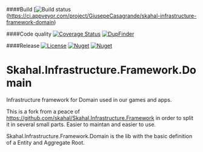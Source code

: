 ####Build
[![Build status](https://ci.appveyor.com/api/projects/status/8nq0s700s41pnd1i?svg=true)(https://ci.appveyor.com/project/GiusepeCasagrande/skahal-infrastructure-framework-domain)

####Code quality
[![Coverage Status](https://coveralls.io/repos/github/skahal/Skahal.Infrastructure.Framework.Domain/badge.svg?branch=master)](https://coveralls.io/github/skahal/Skahal.Infrastructure.Framework.Domain?branch=master)
[![DupFinder](http://badgessharp.apphb.com/badges/skahal/Skahal.Infrastructure.Framework.Domain/DupFinder)](https://ci.appveyor.com/project/GiusepeCasagrande/skahal-infrastructure-framework-domain/build/artifacts)

####Release
[![License](http://img.shields.io/:license-MIT-blue.svg)](https://raw.githubusercontent.com/skahal/Skahal.Infrastructure.Framework.Domain/master/LICENSE)
[![Nuget](https://img.shields.io/nuget/v/Skahal.Infrastructure.Framework.Domain.svg)](https://www.nuget.org/packages/Skahal.Infrastructure.Framework.Domain/)
[![Nuget](https://img.shields.io/nuget/dt/https://www.nuget.org/packages/Skahal.Infrastructure.Framework.Domain/.svg)](https://www.nuget.org/packages/https://www.nuget.org/packages/Skahal.Infrastructure.Framework.Domain/)


# Skahal.Infrastructure.Framework.Domain
Infrastructure framework for Domain used in our games and apps.

This is a fork from a peace of https://github.com/skahal/Skahal.Infrastructure.Framework in order to split it in several small parts. Easier to maintan and easier to use.

Skahal.Infrastructure.Framework.Domain is the lib with the basic definition of a Entity and Aggregate Root.
